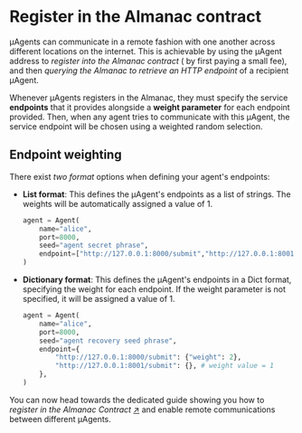 # Register in the Almanac contract

μAgents can communicate in a remote fashion with one another across different locations on the internet. This is achievable by  using the μAgent  address to _register into the Almanac contract_ ( by first paying a small fee), and then _querying the Almanac to retrieve an HTTP endpoint_ of a recipient μAgent.

Whenever μAgents registers in the Almanac, they must specify the service **endpoints** that it provides alongside a **weight parameter** for each endpoint provided. Then, when any agent tries to communicate with this μAgent, the service endpoint will be chosen using a weighted random selection.

## Endpoint weighting

There exist _two format_ options when defining your agent's endpoints: 

- **List format**: This defines the μAgent's endpoints as a list of strings. The weights will be automatically assigned a value of 1.

    ```py copy
    agent = Agent(
        name="alice",
        port=8000,
        seed="agent secret phrase",
        endpoint=["http://127.0.0.1:8000/submit","http://127.0.0.1:8001/submit"]
    )
    ```

- **Dictionary format**: This defines the μAgent's endpoints in a Dict format, specifying the weight for each endpoint. If the weight parameter is not specified, it will be assigned a value of 1.

    ```py copy
    agent = Agent(
        name="alice",
        port=8000,
        seed="agent recovery seed phrase",
        endpoint={
            "http://127.0.0.1:8000/submit": {"weight": 2},
            "http://127.0.0.1:8001/submit": {}, # weight value = 1
        },
    )
    ```

You can now head towards the dedicated guide showing you how to _register in the Almanac Contract_ [↗️](/docs/guides/agents/register-in-almanac.md) and enable remote communications between different μAgents.
